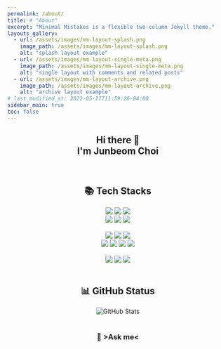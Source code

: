```yaml
---
permalink: /about/
title: # "About"
excerpt: "Minimal Mistakes is a flexible two-column Jekyll theme."
layouts_gallery:
  - url: /assets/images/mm-layout-splash.png
    image_path: /assets/images/mm-layout-splash.png
    alt: "splash layout example"
  - url: /assets/images/mm-layout-single-meta.png
    image_path: /assets/images/mm-layout-single-meta.png
    alt: "single layout with comments and related posts"
  - url: /assets/images/mm-layout-archive.png
    image_path: /assets/images/mm-layout-archive.png
    alt: "archive layout example"
# last_modified_at: 2022-05-27T11:59:26-04:00
sidebar_main: true
toc: false
---
```


<h2 align="center"> Hi there 👋<br/>I'm Junbeom Choi</h2>

<br/>

<h2 align="center"> 📚 Tech Stacks </h2>

<div align="center">
<img src="https://img.shields.io/badge/python-3776AB?style=for-the-badge&logo=python&logoColor=white">
<img src="https://img.shields.io/badge/flask-000000?style=for-the-badge&logo=flask&logoColor=white">
<img src="https://img.shields.io/badge/MSSQL-CC2927?style=for-the-badge&logo=microsoftsqlserver&logoColor=white">
</div>

<div align="center">
<img src="https://img.shields.io/badge/html5-E34F26?style=for-the-badge&logo=html5&logoColor=white">
<img src="https://img.shields.io/badge/css3-1572B6?style=for-the-badge&logo=css3&logoColor=white">
<img src="https://img.shields.io/badge/javascript-F7DF1E?style=for-the-badge&logo=javascript&logoColor=white">
</div>

<br />

<div align="center">
<img src="https://img.shields.io/badge/azure-0078D4?style=for-the-badge&logo=microsoftazure&logoColor=white">
<img src="https://img.shields.io/badge/appservice-0078D4?style=for-the-badge&logo=microsoftazure&logoColor=white">
<img src="https://img.shields.io/badge/azurefunctions-0062AD?style=for-the-badge&logo=azurefunctions&logoColor=white">
</div>

<div align="center">
<img src="https://img.shields.io/badge/dynamics365-0B53CE?style=for-the-badge&logo=dynamics365&logoColor=white">
<img src="https://img.shields.io/badge/powerapps-742774?style=for-the-badge&logo=powerapps&logoColor=white">
<img src="https://img.shields.io/badge/automate-0066FF?style=for-the-badge&logo=powerautomate&logoColor=white">
<img src="https://img.shields.io/badge/dataverse-088142?style=for-the-badge&logo=dataverse&logoColor=white">
</div>

<br />

<div align="center">
<img src="https://img.shields.io/badge/teams-6264A7?style=for-the-badge&logo=microsoftteams&logoColor=white">
<img src="https://img.shields.io/badge/github-181717?style=for-the-badge&logo=github&logoColor=white">
<img src="https://img.shields.io/badge/git-F05032?style=for-the-badge&logo=git&logoColor=white">
</div>

<br/>

<h2 align="center"> 📊 GitHub Status </h2>

<div align="center">
  <img src="https://github-readme-stats.vercel.app/api?username=Junbeomcho22&show_icons=true&theme=tokyonight" alt="GitHub Stats">
</div>

<br/>

<h3 align="center" style="cursor: pointer;" onclick="sendEmail()">💌 >Ask me< </h3>

<script>
    function sendEmail() {
        window.location.href = "mailto:junbeom.choi@radiantgrace.org";
    }
</script>